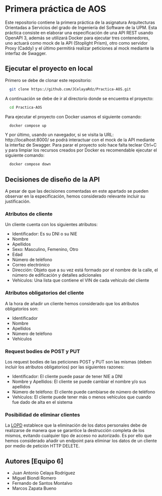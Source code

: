 
# Primera práctica de AOS

Este repositorio contiene la primera práctica de la asignatura Arquitecturas Orientadas a Servicios
del grado de Ingeniería del Software de la UPM. Esta práctica consiste en elaborar una especificación de una API
REST usando OpenAPI 3, además se utilizará Docker para ejecutar tres contenedores, uno actuará
como mock de la API (Stoplight Prism), otro como servidor Proxy (Caddy) y el último permitirá
realizar peticiones al mock mediante la interfaz de Swagger.

## Ejecutar el proyecto en local

Primero se debe de clonar este repositorio:

```bash
  git clone https://github.com/JCelayaRdz/Practica-AOS.git
```

A continuación se debe de ir al directorio donde se encuentra el proyecto:

```bash
  cd Practica-AOS
```

Para ejecutar el proyecto con Docker usamos el siguiente comando:

```bash
  docker compose up
```

Y por último, usando un navegador, si se visita la URL: http://localhost:8000/ 
se podrá interactuar con el mock de la API mediante la interfaz de Swagger.
Para parar el proyecto solo hace falta teclear Ctrl+C y para limpiar los recursos creados
por Docker es recomendable ejecutar el siguiente comando:

```bash
  docker compose down
```


## Decisiones de diseño de la API

A pesar de que las decisiones comentadas en este apartado
se pueden observar en la especificación, hemos considerado relevante
incluir su justificación.

### Atributos de cliente

Un cliente cuenta con los siguientes atributos:
* Identificador: Es su DNI o su NIE
* Nombre
* Apellidos
* Sexo: Masculino, Femenino, Otro
* Edad
* Número de teléfono
* Correo electrónico
* Dirección: Objeto que a su vez está formado por el nombre de la calle, el número de edificación y detalles adicionales
* Vehículos: Una lista que contiene el VIN de cada vehículo del cliente

### Atributos obligatorios del cliente

A la hora de añadir un cliente hemos considerado que los atributos obligatorios son:
* Identificador
* Nombre
* Apellidos
* Número de teléfono
* Vehículos

### Request bodies de POST y PUT

Los request bodies de las peticiones POST y PUT son las mismas (deben incluir los atributos obligatorios)
por las siguientes razones:

* Identificador: El cliente puede pasar de tener NIE a DNI
* Nombre y Apellidos: El cliente se puede cambiar el nombre y/o sus apellidos
* Número de teléfono: El cliente puede cambiarse de número de teléfono
* Vehículos: El cliente puede tener más o menos vehículos que cuando fue dado de alta en el sistema


### Posibilidad de eliminar clientes

La [LOPD](https://www.boe.es/buscar/doc.php?id=BOE-A-2018-16673) establece que la eliminación de los datos personales 
debe de realizarse de manera que se garantice la destrucción completa de los mismos, evitando cualquier tipo de acceso 
no autorizado. Es por ello que hemos considerado añadir un endpoint para eliminar los datos de un cliente por medio de
petición HTTP DELETE.

## Autores [Equipo 6]

- Juan Antonio Celaya Rodríguez
- Miguel Biondi Romero
- Fernando de Santos Montalvo
- Marcos Zapata Bueno


